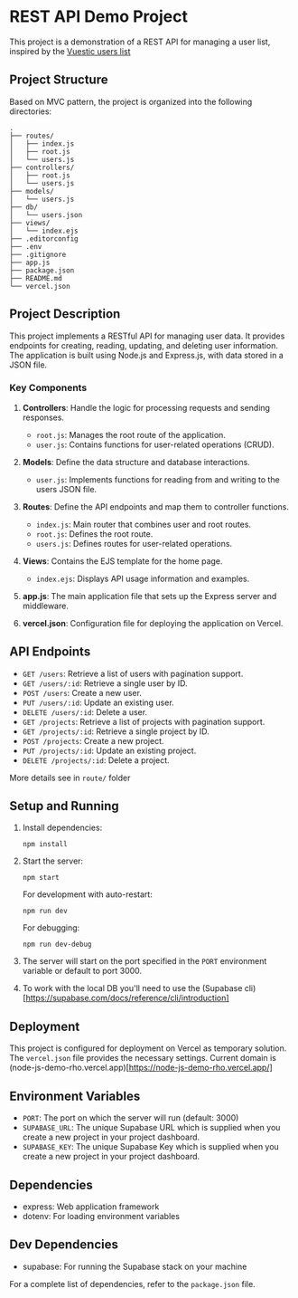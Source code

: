 # REST API Demo Project

This project is a demonstration of a REST API for managing a user list, inspired by the [Vuestic users list](https://admin-demo.vuestic.dev/users)

## Project Structure

Based on MVC pattern, the project is organized into the following directories:

```
.
├── routes/
│   ├── index.js
│   ├── root.js
│   └── users.js
├── controllers/
│   ├── root.js
│   └── users.js
├── models/
│   └── users.js
├── db/
│   └── users.json
├── views/
│   └── index.ejs
├── .editorconfig
├── .env
├── .gitignore
├── app.js
├── package.json
├── README.md
└── vercel.json
```

## Project Description

This project implements a RESTful API for managing user data. It provides endpoints for creating, reading, updating, and deleting user information. The application is built using Node.js and Express.js, with data stored in a JSON file.

### Key Components

1. **Controllers**: Handle the logic for processing requests and sending responses.
   - `root.js`: Manages the root route of the application.
   - `user.js`: Contains functions for user-related operations (CRUD).

2. **Models**: Define the data structure and database interactions.
   - `user.js`: Implements functions for reading from and writing to the users JSON file.

3. **Routes**: Define the API endpoints and map them to controller functions.
   - `index.js`: Main router that combines user and root routes.
   - `root.js`: Defines the root route.
   - `users.js`: Defines routes for user-related operations.

4. **Views**: Contains the EJS template for the home page.
   - `index.ejs`: Displays API usage information and examples.

5. **app.js**: The main application file that sets up the Express server and middleware.

6. **vercel.json**: Configuration file for deploying the application on Vercel.

## API Endpoints

- `GET /users`: Retrieve a list of users with pagination support.
- `GET /users/:id`: Retrieve a single user by ID.
- `POST /users`: Create a new user.
- `PUT /users/:id`: Update an existing user.
- `DELETE /users/:id`: Delete a user.
- `GET /projects`: Retrieve a list of projects with pagination support.
- `GET /projects/:id`: Retrieve a single project by ID.
- `POST /projects`: Create a new project.
- `PUT /projects/:id`: Update an existing project.
- `DELETE /projects/:id`: Delete a project.

More details see in `route/` folder

## Setup and Running

1. Install dependencies:
   ```
   npm install
   ```

2. Start the server:
   ```
   npm start
   ```

   For development with auto-restart:
   ```
   npm run dev
   ```

   For debugging:
   ```
   npm run dev-debug
   ```

3. The server will start on the port specified in the `PORT` environment variable or default to port 3000.
4. To work with the local DB you'll need to use the (Supabase cli)[https://supabase.com/docs/reference/cli/introduction]

## Deployment

This project is configured for deployment on Vercel as temporary solution. The `vercel.json` file provides the necessary settings. Current domain is (node-js-demo-rho.vercel.app)[https://node-js-demo-rho.vercel.app/]

## Environment Variables

- `PORT`: The port on which the server will run (default: 3000)
- `SUPABASE_URL`: The unique Supabase URL which is supplied when you create a new project in your project dashboard.
- `SUPABASE_KEY`: The unique Supabase Key which is supplied when you create a new project in your project dashboard.


## Dependencies

- express: Web application framework
- dotenv: For loading environment variables

## Dev Dependencies

- supabase: For running the Supabase stack on your machine

For a complete list of dependencies, refer to the `package.json` file.
